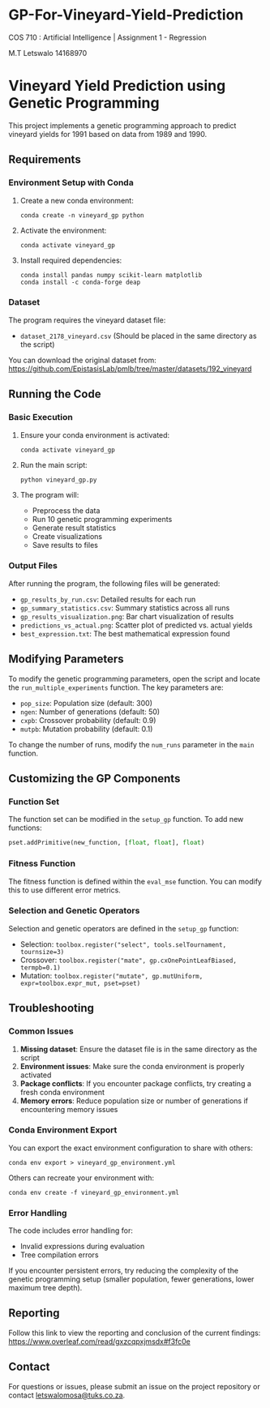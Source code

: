 # GP-For-Vineyard-Yield-Prediction
COS 710 : Artificial Intelligence | Assignment 1 - Regression 

M.T Letswalo 14168970
# Vineyard Yield Prediction using Genetic Programming

This project implements a genetic programming approach to predict vineyard yields for 1991 based on data from 1989 and 1990.

## Requirements

### Environment Setup with Conda
1. Create a new conda environment:
   ```
   conda create -n vineyard_gp python
   ```

2. Activate the environment:
   ```
   conda activate vineyard_gp
   ```

3. Install required dependencies:
   ```
   conda install pandas numpy scikit-learn matplotlib
   conda install -c conda-forge deap
   ```

### Dataset
The program requires the vineyard dataset file:
- `dataset_2178_vineyard.csv` (Should be placed in the same directory as the script)

You can download the original dataset from:
https://github.com/EpistasisLab/pmlb/tree/master/datasets/192_vineyard

## Running the Code

### Basic Execution
1. Ensure your conda environment is activated:
   ```
   conda activate vineyard_gp
   ```
   
2. Run the main script:
   ```
   python vineyard_gp.py
   ```
   
3. The program will:
   - Preprocess the data
   - Run 10 genetic programming experiments
   - Generate result statistics
   - Create visualizations
   - Save results to files

### Output Files
After running the program, the following files will be generated:
- `gp_results_by_run.csv`: Detailed results for each run
- `gp_summary_statistics.csv`: Summary statistics across all runs
- `gp_results_visualization.png`: Bar chart visualization of results
- `predictions_vs_actual.png`: Scatter plot of predicted vs. actual yields
- `best_expression.txt`: The best mathematical expression found

## Modifying Parameters

To modify the genetic programming parameters, open the script and locate the `run_multiple_experiments` function. The key parameters are:
- `pop_size`: Population size (default: 300)
- `ngen`: Number of generations (default: 50)
- `cxpb`: Crossover probability (default: 0.9)
- `mutpb`: Mutation probability (default: 0.1)

To change the number of runs, modify the `num_runs` parameter in the `main` function.

## Customizing the GP Components

### Function Set
The function set can be modified in the `setup_gp` function. To add new functions:
```python
pset.addPrimitive(new_function, [float, float], float)
```

### Fitness Function
The fitness function is defined within the `eval_mse` function. You can modify this to use different error metrics.

### Selection and Genetic Operators
Selection and genetic operators are defined in the `setup_gp` function:
- Selection: `toolbox.register("select", tools.selTournament, tournsize=3)`
- Crossover: `toolbox.register("mate", gp.cxOnePointLeafBiased, termpb=0.1)`
- Mutation: `toolbox.register("mutate", gp.mutUniform, expr=toolbox.expr_mut, pset=pset)`

## Troubleshooting

### Common Issues
1. **Missing dataset**: Ensure the dataset file is in the same directory as the script
2. **Environment issues**: Make sure the conda environment is properly activated
3. **Package conflicts**: If you encounter package conflicts, try creating a fresh conda environment
4. **Memory errors**: Reduce population size or number of generations if encountering memory issues

### Conda Environment Export
You can export the exact environment configuration to share with others:
```
conda env export > vineyard_gp_environment.yml
```

Others can recreate your environment with:
```
conda env create -f vineyard_gp_environment.yml
```

### Error Handling
The code includes error handling for:
- Invalid expressions during evaluation
- Tree compilation errors

If you encounter persistent errors, try reducing the complexity of the genetic programming setup (smaller population, fewer generations, lower maximum tree depth).

## Reporting
Follow this link to view the reporting and conclusion of the current findings: https://www.overleaf.com/read/gxzcqpxjmsdx#f3fc0e

## Contact

For questions or issues, please submit an issue on the project repository or contact letswalomosa@tuks.co.za.